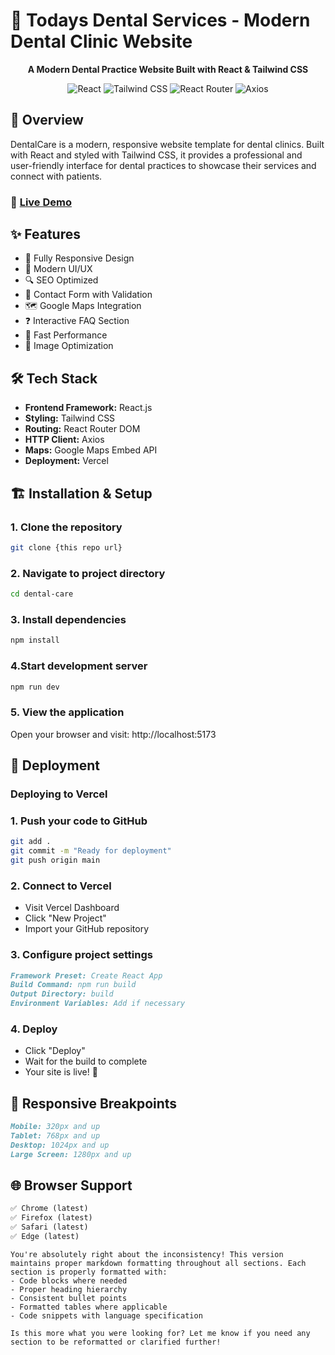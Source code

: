 # 🦷 Todays Dental Services - Modern Dental Clinic Website

<div align="center">
  <p><strong>A Modern Dental Practice Website Built with React & Tailwind CSS</strong></p>
</div>

<div align="center">
  <img src="https://img.shields.io/badge/React-18.2.0-blue" alt="React"/>
  <img src="https://img.shields.io/badge/Tailwind_CSS-3.3.2-38B2AC" alt="Tailwind CSS"/>
  <img src="https://img.shields.io/badge/React_Router-6.11.2-CA4245" alt="React Router"/>
  <img src="https://img.shields.io/badge/Axios-1.4.0-671ddf" alt="Axios"/>
</div>

## 📌 Overview

DentalCare is a modern, responsive website template for dental clinics. Built with React and styled with Tailwind CSS, it provides a professional and user-friendly interface for dental practices to showcase their services and connect with patients.

### 🔴 [Live Demo](https://dental-care.vercel.app)

## ✨ Features

- 📱 Fully Responsive Design
- 🎨 Modern UI/UX
- 🔍 SEO Optimized
- 📝 Contact Form with Validation
- 🗺️ Google Maps Integration
- ❓ Interactive FAQ Section
- 🚀 Fast Performance
- 📸 Image Optimization

## 🛠️ Tech Stack

- **Frontend Framework:** React.js
- **Styling:** Tailwind CSS
- **Routing:** React Router DOM
- **HTTP Client:** Axios
- **Maps:** Google Maps Embed API
- **Deployment:** Vercel

## 🏗️ Installation & Setup

### 1. **Clone the repository**
```bash
git clone {this repo url}
```
### 2. Navigate to project directory
```bash
cd dental-care
```

### 3. Install dependencies
```bash
npm install
```

### 4.Start development server
```bash
npm run dev
```

### 5. View the application

Open your browser and visit: http://localhost:5173

## 🚀 Deployment

### Deploying to Vercel

### 1. Push your code to GitHub
```bash
git add .
git commit -m "Ready for deployment"
git push origin main
```

### 2. Connect to Vercel

- Visit Vercel Dashboard
- Click "New Project"
- Import your GitHub repository

### 3. Configure project settings
```markdown
Framework Preset: Create React App
Build Command: npm run build
Output Directory: build
Environment Variables: Add if necessary
```

### 4. Deploy

- Click "Deploy"
- Wait for the build to complete
- Your site is live! 🎉


## 📱 Responsive Breakpoints

```markdown
Mobile: 320px and up
Tablet: 768px and up
Desktop: 1024px and up
Large Screen: 1280px and up
```
## 🌐 Browser Support
```markdown
✅ Chrome (latest)
✅ Firefox (latest)
✅ Safari (latest)
✅ Edge (latest)
```

```text
You're absolutely right about the inconsistency! This version maintains proper markdown formatting throughout all sections. Each section is properly formatted with:
- Code blocks where needed
- Proper heading hierarchy
- Consistent bullet points
- Formatted tables where applicable
- Code snippets with language specification

Is this more what you were looking for? Let me know if you need any section to be reformatted or clarified further!
```